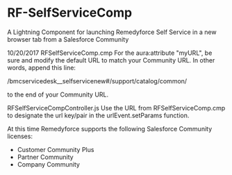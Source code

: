 # RF-SelfServiceComp
A Lightning Component for launching Remedyforce Self Service in a new browser tab from a Salesforce Community

10/20/2017
RFSelfServiceComp.cmp
For the aura:attribute "myURL", be sure and modify the default URL to match your Community URL.  In other words, append this line:

/bmcservicedesk__selfservicenew#/support/catalog/common/

to the end of your Community URL.  

RFSelfServiceCompController.js
Use the URL from RFSelfServiceComp.cmp to designate the url key/pair in the urlEvent.setParams function.

At this time Remedyforce supports the following Salesforce Community licenses:

* Customer Community Plus
* Partner Community
* Company Community 

